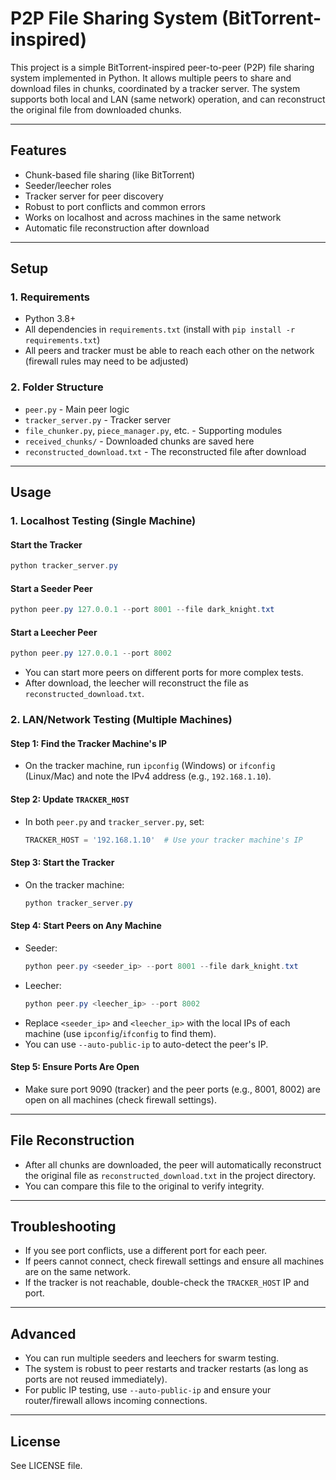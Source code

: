 # P2P File Sharing System (BitTorrent-inspired)

This project is a simple BitTorrent-inspired peer-to-peer (P2P) file sharing system implemented in Python. It allows multiple peers to share and download files in chunks, coordinated by a tracker server. The system supports both local and LAN (same network) operation, and can reconstruct the original file from downloaded chunks.

---

## Features
- Chunk-based file sharing (like BitTorrent)
- Seeder/leecher roles
- Tracker server for peer discovery
- Robust to port conflicts and common errors
- Works on localhost and across machines in the same network
- Automatic file reconstruction after download

---

## Setup

### 1. Requirements
- Python 3.8+
- All dependencies in `requirements.txt` (install with `pip install -r requirements.txt`)
- All peers and tracker must be able to reach each other on the network (firewall rules may need to be adjusted)

### 2. Folder Structure
- `peer.py` - Main peer logic
- `tracker_server.py` - Tracker server
- `file_chunker.py`, `piece_manager.py`, etc. - Supporting modules
- `received_chunks/` - Downloaded chunks are saved here
- `reconstructed_download.txt` - The reconstructed file after download

---

## Usage

### 1. Localhost Testing (Single Machine)

#### Start the Tracker
```powershell
python tracker_server.py
```

#### Start a Seeder Peer
```powershell
python peer.py 127.0.0.1 --port 8001 --file dark_knight.txt
```

#### Start a Leecher Peer
```powershell
python peer.py 127.0.0.1 --port 8002
```

- You can start more peers on different ports for more complex tests.
- After download, the leecher will reconstruct the file as `reconstructed_download.txt`.

### 2. LAN/Network Testing (Multiple Machines)

#### Step 1: Find the Tracker Machine's IP
- On the tracker machine, run `ipconfig` (Windows) or `ifconfig` (Linux/Mac) and note the IPv4 address (e.g., `192.168.1.10`).

#### Step 2: Update `TRACKER_HOST`
- In both `peer.py` and `tracker_server.py`, set:
  ```python
  TRACKER_HOST = '192.168.1.10'  # Use your tracker machine's IP
  ```

#### Step 3: Start the Tracker
- On the tracker machine:
  ```powershell
  python tracker_server.py
  ```

#### Step 4: Start Peers on Any Machine
- Seeder:
  ```powershell
  python peer.py <seeder_ip> --port 8001 --file dark_knight.txt
  ```
- Leecher:
  ```powershell
  python peer.py <leecher_ip> --port 8002
  ```
- Replace `<seeder_ip>` and `<leecher_ip>` with the local IPs of each machine (use `ipconfig`/`ifconfig` to find them).
- You can use `--auto-public-ip` to auto-detect the peer's IP.

#### Step 5: Ensure Ports Are Open
- Make sure port 9090 (tracker) and the peer ports (e.g., 8001, 8002) are open on all machines (check firewall settings).

---

## File Reconstruction
- After all chunks are downloaded, the peer will automatically reconstruct the original file as `reconstructed_download.txt` in the project directory.
- You can compare this file to the original to verify integrity.

---

## Troubleshooting
- If you see port conflicts, use a different port for each peer.
- If peers cannot connect, check firewall settings and ensure all machines are on the same network.
- If the tracker is not reachable, double-check the `TRACKER_HOST` IP and port.

---

## Advanced
- You can run multiple seeders and leechers for swarm testing.
- The system is robust to peer restarts and tracker restarts (as long as ports are not reused immediately).
- For public IP testing, use `--auto-public-ip` and ensure your router/firewall allows incoming connections.

---

## License
See LICENSE file.


